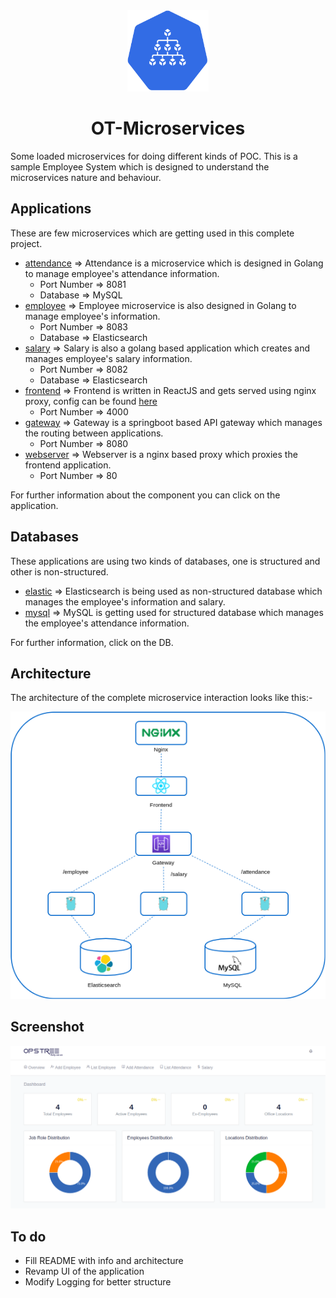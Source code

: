 <div align="center">
  <img src="./static/logo.svg" height="130" width="130">
  <h1>OT-Microservices</h1>
</div>

Some loaded microservices for doing different kinds of POC. This is a sample Employee System which is designed to understand the microservices nature and behaviour.

## Applications

These are few microservices which are getting used in this complete project.

- [attendance](./attendance) => Attendance is a microservice which is designed in Golang to manage employee's attendance information.
    - Port Number => 8081
    - Database => MySQL
- [employee](./employee) => Employee microservice is also designed in Golang to manage employee's information.
    - Port Number => 8083
    - Database => Elasticsearch
- [salary](./salary) => Salary is also a golang based application which creates and manages employee's salary information.
    - Port Number => 8082
    - Database => Elasticsearch
- [frontend](./frontend) => Frontend is written in ReactJS and gets served using nginx proxy, config can be found [here](./nginx)
    - Port Number => 4000
- [gateway](./gateway) => Gateway is a springboot based API gateway which manages the routing between applications.
    - Port Number => 8080
- [webserver](./webserver) => Webserver is a nginx based proxy which proxies the frontend application.
    - Port Number => 80

For further information about the component you can click on the application.

## Databases

These applications are using two kinds of databases, one is structured and other is non-structured.

- [elastic](./elastic) => Elasticsearch is being used as non-structured database which manages the employee's information and salary.
- [mysql](./mysql) => MySQL is getting used for structured database which manages the employee's attendance information.

For further information, click on the DB.

## Architecture

The architecture of the complete microservice interaction looks like this:-

<div align="center">
  <img src="./static/architecture.png">
</div>

## Screenshot

<div align="center">
  <img src="./static/frontend.png">
</div>

## To do
- Fill README with info and architecture
- Revamp UI of the application
- Modify Logging for better structure
